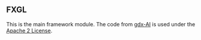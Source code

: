 ## FXGL

This is the main framework module.
The code from [gdx-AI](https://github.com/libgdx/gdx-ai) is used under the [Apache 2 License](https://github.com/libgdx/gdx-ai/blob/master/LICENSE).